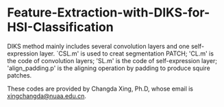 # Feature-Extraction-with-DIKS-for-HSI-Classification
DIKS method mainly includes several convolution layers and one self-expression layer.
`CSL.m' is used to creat segmentation PATCH;
'CL.m' is the code of convolution layers;
'SL.m' is the code of self-expression layer;
'align_padding.p' is the aligning operation by padding to produce squire patches.

These codes are provided by Changda Xing, Ph.D, whose email is xingchangda@nuaa.edu.cn.
